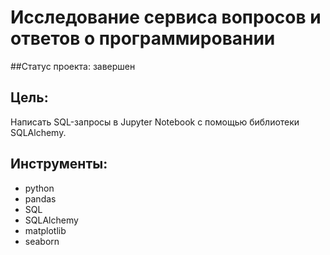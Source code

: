 # Исследование сервиса вопросов и ответов о программировании
##Cтатус проекта: завершен
## Цель:
Написать SQL-запросы в Jupyter Notebook с помощью библиотеки SQLAlchemy.

## Инструменты:
- python
- pandas
- SQL
- SQLAlchemy
- matplotlib
- seaborn
